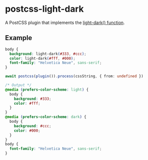 # postcss-light-dark

A PostCSS plugin that implements the [light-dark() function](https://www.bram.us/2023/10/09/the-future-of-css-easy-light-dark-mode-color-switching-with-light-dark/).

## Example

```css
body {
  background: light-dark(#333, #ccc);
  color: light-dark(#fff, #000);
  font-family: "Helvetica Neue", sans-serif;
}
```

```ts
await postcss(plugin()).process(cssString, { from: undefined })
```

```css
/* Output */
@media (prefers-color-scheme: light) {
  body {
    background: #333;
    color: #fff;
  }
}
@media (prefers-color-scheme: dark) {
  body {
    background: #ccc;
    color: #000;
  }
}
body {
  font-family: "Helvetica Neue", sans-serif;
}
```
